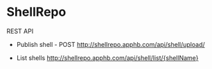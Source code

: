 # ShellRepo

REST API

* Publish shell - POST
http://shellrepo.apphb.com/api/shell/upload/

* List shells
http://shellrepo.apphb.com/api/shell/list/{shellName}


